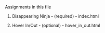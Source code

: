 Assignments in this file

1. Disappearing Ninja - (required) - index.html

2. Hover In/Out - (optional) - hover_in_out.html